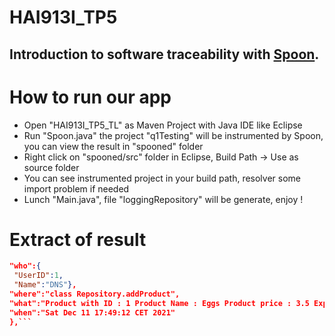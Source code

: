 # HAI913I_TP5


##	Introduction to software traceability with [Spoon](https://spoon.gforge.inria.fr/).


# How to run our app 

- Open "HAI913I_TP5_TL" as Maven Project with Java IDE like Eclipse
- Run "Spoon.java" the project "q1Testing" will be instrumented by Spoon, you can view the result in "spooned" folder
- Right click on "spooned/src" folder in Eclipse, Build Path -> Use as source folder
- You can see instrumented project in your build path, resolver some import problem if needed
- Lunch "Main.java", file "loggingRepository" will be generate, enjoy ! 

# Extract of result

```json
"who":{
 "UserID":1,
 "Name":"DNS"},
"where":"class Repository.addProduct",
"what":"Product with ID : 1 Product Name : Eggs Product price : 3.5 Expiration date : 25/11/2021",
"when":"Sat Dec 11 17:49:12 CET 2021"
},```

